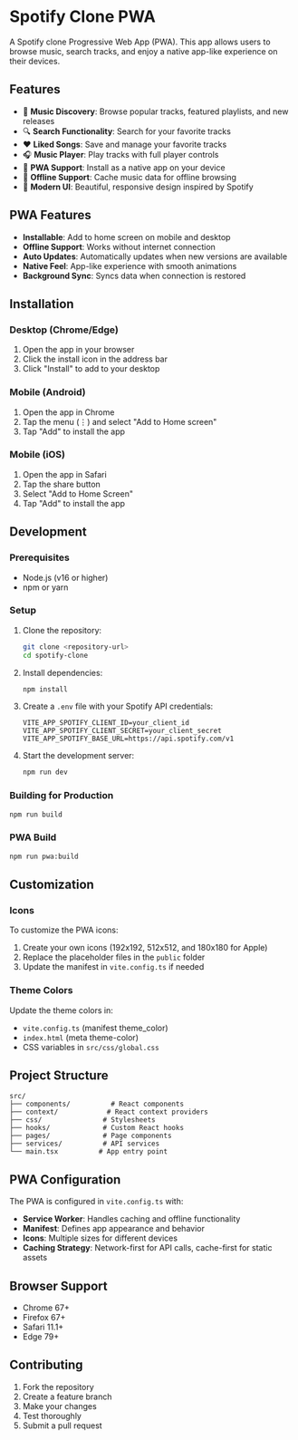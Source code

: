 # Spotify Clone PWA

A Spotify clone Progressive Web App (PWA). This app allows users to browse music, search tracks, and enjoy a native app-like experience on their devices.

## Features

- 🎵 **Music Discovery**: Browse popular tracks, featured playlists, and new releases
- 🔍 **Search Functionality**: Search for your favorite tracks
- ❤️ **Liked Songs**: Save and manage your favorite tracks
- 🎧 **Music Player**: Play tracks with full player controls
- 📱 **PWA Support**: Install as a native app on your device
- 🔄 **Offline Support**: Cache music data for offline browsing
- 🎨 **Modern UI**: Beautiful, responsive design inspired by Spotify

## PWA Features

- **Installable**: Add to home screen on mobile and desktop
- **Offline Support**: Works without internet connection
- **Auto Updates**: Automatically updates when new versions are available
- **Native Feel**: App-like experience with smooth animations
- **Background Sync**: Syncs data when connection is restored

## Installation

### Desktop (Chrome/Edge)
1. Open the app in your browser
2. Click the install icon in the address bar
3. Click "Install" to add to your desktop

### Mobile (Android)
1. Open the app in Chrome
2. Tap the menu (⋮) and select "Add to Home screen"
3. Tap "Add" to install the app

### Mobile (iOS)
1. Open the app in Safari
2. Tap the share button
3. Select "Add to Home Screen"
4. Tap "Add" to install the app

## Development

### Prerequisites
- Node.js (v16 or higher)
- npm or yarn

### Setup
1. Clone the repository:
   ```bash
   git clone <repository-url>
   cd spotify-clone
   ```

2. Install dependencies:
   ```bash
   npm install
   ```

3. Create a `.env` file with your Spotify API credentials:
   ```env
   VITE_APP_SPOTIFY_CLIENT_ID=your_client_id
   VITE_APP_SPOTIFY_CLIENT_SECRET=your_client_secret
   VITE_APP_SPOTIFY_BASE_URL=https://api.spotify.com/v1
   ```

4. Start the development server:
   ```bash
   npm run dev
   ```

### Building for Production
```bash
npm run build
```

### PWA Build
```bash
npm run pwa:build
```

## Customization

### Icons
To customize the PWA icons:
1. Create your own icons (192x192, 512x512, and 180x180 for Apple)
2. Replace the placeholder files in the `public` folder
3. Update the manifest in `vite.config.ts` if needed

### Theme Colors
Update the theme colors in:
- `vite.config.ts` (manifest theme_color)
- `index.html` (meta theme-color)
- CSS variables in `src/css/global.css`

## Project Structure

```
src/
├── components/          # React components
├── context/            # React context providers
├── css/               # Stylesheets
├── hooks/             # Custom React hooks
├── pages/             # Page components
├── services/          # API services
└── main.tsx          # App entry point
```

## PWA Configuration

The PWA is configured in `vite.config.ts` with:
- **Service Worker**: Handles caching and offline functionality
- **Manifest**: Defines app appearance and behavior
- **Icons**: Multiple sizes for different devices
- **Caching Strategy**: Network-first for API calls, cache-first for static assets

## Browser Support

- Chrome 67+
- Firefox 67+
- Safari 11.1+
- Edge 79+

## Contributing

1. Fork the repository
2. Create a feature branch
3. Make your changes
4. Test thoroughly
5. Submit a pull request
